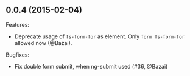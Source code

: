 ## 0.0.4 (2015-02-04)

Features:

  - Deprecate usage of `fs-form-for` as element. Only `form fs-form-for`
    allowed now (@Bazai).

Bugfixes:

  - Fix double form submit, when ng-submit used  (#36, @Bazai)
